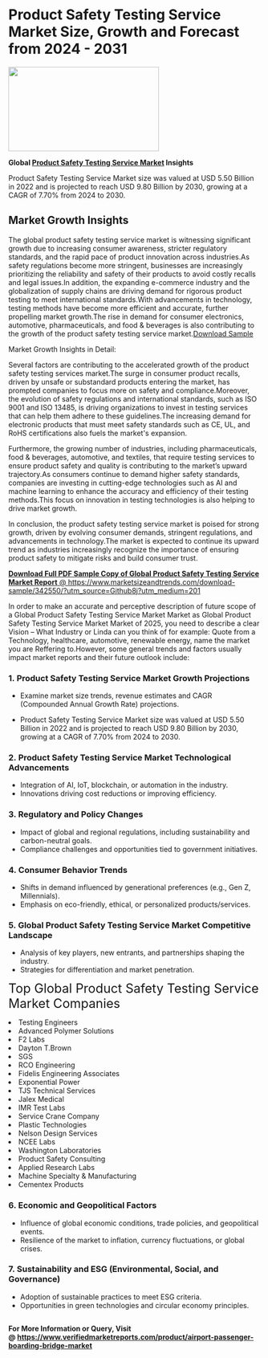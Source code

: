 <H1>Product Safety Testing Service Market Size, Growth and Forecast from 2024 - 2031</H1><img class="aligncenter size-medium wp-image-584254" src="https://thirdeyenews.in/wp-content/uploads/2024/09/Global-Market-Research-300x168.jpeg" alt="" width="300" height="168" /><p><strong>Global&nbsp;<a href="https://www.marketsizeandtrends.com/download-sample/342550/?utm_source=Github8j?utm_medium=201">Product Safety Testing Service Market</a> Insights</strong></p><p>Product Safety Testing Service Market size was valued at USD 5.50 Billion in 2022 and is projected to reach USD 9.80 Billion by 2030, growing at a CAGR of 7.70% from 2024 to 2030.</p><p><h2>Market Growth Insights</h2> <p>The global product safety testing service market is witnessing significant growth due to increasing consumer awareness, stricter regulatory standards, and the rapid pace of product innovation across industries.As safety regulations become more stringent, businesses are increasingly prioritizing the reliability and safety of their products to avoid costly recalls and legal issues.In addition, the expanding e-commerce industry and the globalization of supply chains are driving demand for rigorous product testing to meet international standards.With advancements in technology, testing methods have become more efficient and accurate, further propelling market growth.The rise in demand for consumer electronics, automotive, pharmaceuticals, and food & beverages is also contributing to the growth of the product safety testing service market.<a href="#">Download Sample</a></p> <p>Market Growth Insights in Detail:</p> <p>Several factors are contributing to the accelerated growth of the product safety testing services market.The surge in consumer product recalls, driven by unsafe or substandard products entering the market, has prompted companies to focus more on safety and compliance.Moreover, the evolution of safety regulations and international standards, such as ISO 9001 and ISO 13485, is driving organizations to invest in testing services that can help them adhere to these guidelines.The increasing demand for electronic products that must meet safety standards such as CE, UL, and RoHS certifications also fuels the market's expansion.</p> <p>Furthermore, the growing number of industries, including pharmaceuticals, food & beverages, automotive, and textiles, that require testing services to ensure product safety and quality is contributing to the market’s upward trajectory.As consumers continue to demand higher safety standards, companies are investing in cutting-edge technologies such as AI and machine learning to enhance the accuracy and efficiency of their testing methods.This focus on innovation in testing technologies is also helping to drive market growth.</p> <p>In conclusion, the product safety testing service market is poised for strong growth, driven by evolving consumer demands, stringent regulations, and advancements in technology.The market is expected to continue its upward trend as industries increasingly recognize the importance of ensuring product safety to mitigate risks and build consumer trust.</p> <a href="#"></p><p><span class=""><strong>Download Full PDF Sample Copy of Global Product Safety Testing Service Market Report</strong> @ <a href="https://www.marketsizeandtrends.com/download-sample/342550/?utm_source=Github8j?utm_medium=201" target="_blank">https://www.marketsizeandtrends.com/download-sample/342550/?utm_source=Github8j?utm_medium=201</a></span></p><p>In order to make an accurate and perceptive description of future scope of a Global&nbsp;Product Safety Testing Service Market Market as Global&nbsp;Product Safety Testing Service Market Market of 2025, you need to describe a clear Vision &ndash; What Industry or Linda can you think of for example: Quote from a Technology, healthcare, automotive, renewable energy, name the market you are Reffering to.However, some general trends and factors usually impact market reports and their future outlook include:</p><h3>1.&nbsp;<strong>Product Safety Testing Service Market Growth Projections</strong></h3><ul><li>Examine market size trends, revenue estimates and CAGR (Compounded Annual Growth Rate) projections.</li><li><p>Product Safety Testing Service Market size was valued at USD 5.50 Billion in 2022 and is projected to reach USD 9.80 Billion by 2030, growing at a CAGR of 7.70% from 2024 to 2030.</p></li></ul><h3>2.&nbsp;<strong>Product Safety Testing Service Market Technological Advancements</strong></h3><ul><li>Integration of AI, IoT, blockchain, or automation in the industry.</li><li>Innovations driving cost reductions or improving efficiency.</li></ul><h3>3.&nbsp;<strong>Regulatory and Policy Changes</strong></h3><ul><li>Impact of global and regional regulations, including sustainability and carbon-neutral goals.</li><li>Compliance challenges and opportunities tied to government initiatives.</li></ul><h3>4.&nbsp;<strong>Consumer Behavior Trends</strong></h3><ul><li>Shifts in demand influenced by generational preferences (e.g., Gen Z, Millennials).</li><li>Emphasis on eco-friendly, ethical, or personalized products/services.</li></ul><h3>5.&nbsp;<strong>Global Product Safety Testing Service Market Competitive Landscape</strong></h3><ul><li>Analysis of key players, new entrants, and partnerships shaping the industry.</li><li>Strategies for differentiation and market penetration.</li></ul><p data-pm-slice="1 1 []"><span style="color: inherit; font-family: inherit; font-size: 25px;">Top Global Product Safety Testing Service Market Companies</span></p><div class="" data-test-id=""><p><li>Testing Engineers</li><li> Advanced Polymer Solutions</li><li> F2 Labs</li><li> Dayton T.Brown</li><li> SGS</li><li> RCO Engineering</li><li> Fidelis Engineering Associates</li><li> Exponential Power</li><li> TJS Technical Services</li><li> Jalex Medical</li><li> IMR Test Labs</li><li> Service Crane Company</li><li> Plastic Technologies</li><li> Nelson Design Services</li><li> NCEE Labs</li><li> Washington Laboratories</li><li> Product Safety Consulting</li><li> Applied Research Labs</li><li> Machine Specialty & Manufacturing</li><li> Cementex Products</li></p></div><h3>6.&nbsp;<strong>Economic and Geopolitical Factors</strong></h3><ul><li>Influence of global economic conditions, trade policies, and geopolitical events.</li><li>Resilience of the market to inflation, currency fluctuations, or global crises.</li></ul><h3>7.&nbsp;<strong>Sustainability and ESG (Environmental, Social, and Governance)</strong></h3><ul><li>Adoption of sustainable practices to meet ESG criteria.</li><li>Opportunities in green technologies and circular economy principles.</li></ul><h2><strong style="font-size: 14px;">For More Information or Query, Visit @&nbsp;</strong><a style="background-color: #ffffff; font-size: 14px;" href="https://www.marketsizeandtrends.com/report/product-safety-testing-service-market/" target="_blank">https://www.verifiedmarketreports.com/product/airport-passenger-boarding-bridge-market</a></h2>